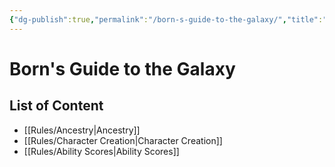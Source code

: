 ```yaml
---
{"dg-publish":true,"permalink":"/born-s-guide-to-the-galaxy/","title":"Born's Guide to the Galaxy","tags":["gardenEntry","gardenEntry","gardenEntry"]}
---
```


# Born's Guide to the Galaxy

## List of Content
- [[Rules/Ancestry\|Ancestry]]
- [[Rules/Character Creation\|Character Creation]]
- [[Rules/Ability Scores\|Ability Scores]]

